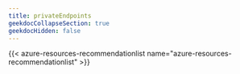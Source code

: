 ```yaml
---
title: privateEndpoints
geekdocCollapseSection: true
geekdocHidden: false
---
```


{{< azure-resources-recommendationlist name="azure-resources-recommendationlist" >}}

